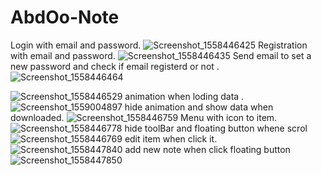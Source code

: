 # AbdOo-Note
Login with email and password.
![Screenshot_1558446425](https://user-images.githubusercontent.com/33700292/58103151-c9cd2180-7be2-11e9-9ee1-9d52c518f408.png)
Registration with email and password.
![Screenshot_1558446435](https://user-images.githubusercontent.com/33700292/58103152-cafe4e80-7be2-11e9-83bb-f130e50a16a6.png)
Send email to set a new password and check if email registerd or not .
![Screenshot_1558446464](https://user-images.githubusercontent.com/33700292/58103156-cc2f7b80-7be2-11e9-94c5-0daba5914bfc.png)

![Screenshot_1558446529](https://user-images.githubusercontent.com/33700292/58103163-ce91d580-7be2-11e9-9d68-8ec17f96fdf4.png)
animation when loding data .
![Screenshot_1559004897](https://user-images.githubusercontent.com/33700292/58443750-3de05b80-80f4-11e9-8fd4-f978d258cb66.png)
hide animation and show data when downloaded.
![Screenshot_1558446759](https://user-images.githubusercontent.com/33700292/58103168-d05b9900-7be2-11e9-8517-b07bc64adb32.png)
Menu with icon to item.
![Screenshot_1558446778](https://user-images.githubusercontent.com/33700292/58103172-d2bdf300-7be2-11e9-882a-6d36be822360.png)
hide toolBar and floating button whene scrol
![Screenshot_1558446769](https://user-images.githubusercontent.com/33700292/58103177-d3ef2000-7be2-11e9-8060-d6d2875ba479.png)
edit item when click it.
![Screenshot_1558447840](https://user-images.githubusercontent.com/33700292/58103310-0f89ea00-7be3-11e9-8e78-ddf4ea733565.png)
add new note when click floating button
![Screenshot_1558447850](https://user-images.githubusercontent.com/33700292/58103314-10bb1700-7be3-11e9-8eb7-697cc362cdf3.png)
